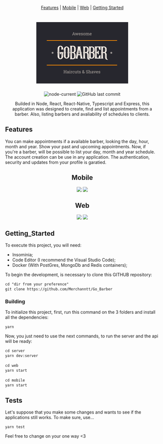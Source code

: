 <div align="center">

[Features](#Features) |
[Mobile](#Mobile) |
[Web](#Web) |
[Getting Started](#Getting_Started)

# <img src='./Logo.gif'/> 

![node-current](https://img.shields.io/node/v/package)
![GitHub last commit](https://img.shields.io/github/last-commit/Merchanntt/Go_Barber)

Builded in Node, React, React-Native, Typescript and Express, this application was designed to create, find and list appointments from a barber. Also, listing barbers and avaliability of schedules to clients.

</div>

## Features

You can make appointments if a available barber, looking the day, hour, month and year. Show your past and upcoming appointments.
Now, if you're a barber, will be possible to list your day, month and year schedule.
The account creation can be use in any application. The authentication, security and updates from your profile is garatied.

<div align="center">
  
## Mobile

![](https://media.giphy.com/media/Wz580DSt35lWDoBhpC/giphy.gif)
![](https://media.giphy.com/media/z0OkQwB1iuYGicHpq7/giphy.gif)
  
## Web

![](https://media.giphy.com/media/ppSm5CcfgXKglfcWH0/giphy.gif)
![](https://media.giphy.com/media/E7tM7gzIL5AZw3Dhcc/giphy.gif)
  
</div>

## Getting_Started

To execute this project, you will need:
- Insominia;
- Code Editor (I recommend the Visual Studio Code);
- Docker (With PostGres, MongoDb and Redis containers);

To begin the development, is necessary to clone this GITHUB repository:

```shell
cd "dir from your preference"
git clone https://github.com/Merchanntt/Go_Barber
```

### Building

To initialize this project, first, run this command on the 3 folders and install all the dependencies: 

```shell
yarn 
```

Now, you just need to use the next commands, to run the server and the api will be ready:

```shell
cd server
yarn dev:server

cd web
yarn start

cd mobile
yarn start
```

## Tests

Let's suppose that you make some changes and wants to see if the applications still works. To make sure, use...

```
yarn test
```

Feel free to change on your one way <3
